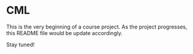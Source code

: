 # CML

This is the very beginning of a course project.
As the project progresses, this README file would be update accordingly.

Stay tuned!